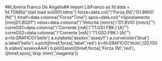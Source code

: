##Libreria Franco De Angelis##
import LibFranco as fd
data = fd.TDMS(r\"stall load sn0001.tdms\") 
forza=data.col(\"/'Forza [N]'/'D1.BW01 [N]'\") 
timef=data.colonna(\"Forza*Time\") 
spos=data.col(\"*Spostamento [mm]*D1.BG01*\") 
velox=data.colonna(\"/'Velocità [mm/s]'/'D1.BV01 [mm/s]'\") 
correGS1=data.colonna(\"/'Corrente [mA]'/'T1.GS1.FBK.I [A]'\") 
correGS2=data.colonna(\"/'Corrente [mA]'/'T1.GS2.FBK.I [A]'\") 
a=fd.GRAFICO('bello') 
a.xylabels('assexx','asseyY') 
a.curvecolor('blue') 
a.label('bello') 
a.plot([timef,forza],'label','red') 
b=fd.GRAFICO('titolo',(20,10)) 
b.xlabel('assexxAAA') 
b.plot2assi(([timef,forza],'Forza (N)','red'),([timef,spos],'disp (mm)','magenta')) 